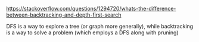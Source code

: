 https://stackoverflow.com/questions/1294720/whats-the-difference-between-backtracking-and-depth-first-search

DFS is a way to explore a tree (or graph more generally), while backtracking is a way to solve a problem (which employs a DFS along with pruning)
